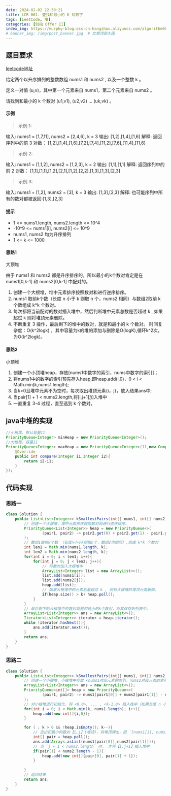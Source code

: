 ```yaml
---
date: 2024-02-02 22:30:21
title: LCR 061. 查找和最小的 K 对数字
tags: [LeetCode, 堆]
categories: [剑指 Offer II]
index_img: https://murphy-blog.oss-cn-hangzhou.aliyuncs.com/algorithm061.png   # 封面图
# banner_img: /img/post_banner.jpg  # 文章顶部大图
---
```


## 题目要求

[leetcode地址](https://leetcode.cn/problems/qn8gGX/description/?envType=study-plan-v2&envId=coding-interviews-special)

给定两个以升序排列的整数数组 nums1 和 nums2 , 以及一个整数 k 。

定义一对值 (u,v)，其中第一个元素来自 nums1，第二个元素来自 nums2 。

请找到和最小的 k 个数对 (u1,v1),  (u2,v2)  ...  (uk,vk) 。

#### 示例
> 示例 1:

输入: nums1 = [1,7,11], nums2 = [2,4,6], k = 3
输出: [1,2],[1,4],[1,6]
解释: 返回序列中的前 3 对数：
    [1,2],[1,4],[1,6],[7,2],[7,4],[11,2],[7,6],[11,4],[11,6]
> 示例 2:

输入: nums1 = [1,1,2], nums2 = [1,2,3], k = 2
输出: [1,1],[1,1]
解释: 返回序列中的前 2 对数：
     [1,1],[1,1],[1,2],[2,1],[1,2],[2,2],[1,3],[1,3],[2,3]
> 示例 3:

输入: nums1 = [1,2], nums2 = [3], k = 3 
输出: [1,3],[2,3]
解释: 也可能序列中所有的数对都被返回:[1,3],[2,3]

#### 提示

- 1 <= nums1.length, nums2.length <= 10^4
- -10^9 <= nums1[i], nums2[i] <= 10^9
- nums1, nums2 均为升序排列
- 1 <= k <= 1000


#### 思路1

大顶堆

由于 nums1 和 nums2 都是升序排序的，所以最小的k个数对肯定是在 nums1[0,k-1] 和 nums2[0,k-1] 中配对的。

1. 创建一个大根堆，堆中元素排序按照数对和进行逆序排序。
2. nums1 取前k个数（长度 n 小于 k 则取 n 个，nums2 相同）与数组2取前 k 个数组成 k*k 个数对。
3. 每次都将当前配对的数对插入堆中，然后判断堆中元素总数是否超过 k , 如果超过 k 则将堆顶元素删除。
4. 不断重复 3 操作，最后剩下的堆中的数对，就是和最小的 k 个数对。
时间复杂度：O(k^2logk) ，其中容量为k的堆的添加与删除是O(logK),循环k^2次，为O(k^2logk)。

#### 思路2

小顶堆

1. 创建一个小顶堆heap，存放[nums1中数字的索引，nums中数字的索引]；
2. 将nums1中的数字的索引预先存入heap,即heap.add(i,0)，0 < i < Math.min(k,nums1.length);
3. 当k>0且堆中元素不为空时，每次取出堆顶元素{i，j}，放入结果ans中;
4. 当pair[1] + 1 < nums2.length,将[i,j+1]加入堆中
5. 一直重复 3-4 过程，直至选到 k 个数对。

## java中堆的实现

```java
//小根堆，默认容量11
PriorityQueue<Integer> minHeap = new PriorityQueue<Integer>();
//大根堆，容量11
PriorityQueue<Integer> maxHeap = new PriorityQueue<Integer>(11,new Comparator<Integer>(){
    @Override
    public int compare(Integer i1,Integer i2){
        return i2-i1;
    }
});
```

## 代码实现

### 思路一

```java
class Solution {
    public List<List<Integer>> kSmallestPairs(int[] nums1, int[] nums2, int k){
        // 创建一个大根堆，堆中元素排序按照数对和进行逆序排序。
        PriorityQueue<List<Integer>> heap = new PriorityQueue<>(
                (pair1, pair2) -> pair2.get(0) + pair2.get(1) - pair1.get(0) - pair1.get(1)
        );
        // 数组1取前k个数 （长度n小于k则取n个，数组2也相同）,组成 k*k 个数对
        int len1 = Math.min(nums1.length, k);
        int len2 = Math.min(nums2.length, k);
        for(int i = 0; i < len1; i++){
            for(int j = 0; j < len2; j++){
                // 将数对加入大根堆中
                ArrayList<Integer> list = new ArrayList<>();
                list.add(nums1[i]);
                list.add(nums2[j]);
                heap.add(list);
                // 如果大根堆中的元素总量超过 k , 则将大根堆的堆顶元素删除。
                if(heap.size() > k) heap.poll();
            }
        }
        // 最后剩下的大根堆中的数对就是和最小的k个数对，将其保存到列表中。
        ArrayList<List<Integer>> ans = new ArrayList<>();
        Iterator<List<Integer>> iterator = heap.iterator();
        while (iterator.hasNext()){
            ans.add(iterator.next());
        }
        return ans;
    }
}
```

### 思路二

```java
class Solution {
    public List<List<Integer>> kSmallestPairs(int[] nums1, int[] nums2, int k) {
        // 创建一个小根堆，小根堆中存放 <nums1对应元素的索引，nums2对应元素的索引>
        ArrayList<List<Integer>> ans = new ArrayList<>();
        PriorityQueue<int[]> heap = new PriorityQueue<>(
                (pair1, pair2) -> nums1[pair1[0]] + nums2[pair1[1]] - nums1[pair2[0]] - nums2[pair2[1]]
        );
        // 对小根堆进行初始化，将 <0,0>, ... , <k-1,0> 插入栈中（如果长度 n 小于 k 则取 n 个）。
        for(int i = 0; i < Math.min(k, nums1.length); i++){
            heap.add(new int[]{i,0});
        }

        for ( ; k > 0 && !heap.isEmpty(); k--){
            // 选出和最小的数对【i,j】(堆顶)，将堆顶弹出，把 `{nums1[i], nums2[j]}` 保存到列表中。
            int[] pair = heap.poll();
            ans.add(Arrays.asList(nums1[pair[0]],nums2[pair[1]]));
            // 当 `j + 1 < nums2.length` 时， 才将【i,j+1】插入堆中
            if(pair[1] < nums2.length - 1){
                heap.add(new int[]{pair[0], pair[1] + 1});
            }
            
        }
        // 返回结果
        return ans;
    }
}
```
